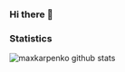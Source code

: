 ### Hi there 👋

<!-- **maxkarpenko/maxkarpenko** is a ✨ _special_ ✨ repository because its `README.md` (this file) appears on your GitHub profile.

Here are some ideas to get you started:

- 🔭 I’m currently working on ...
- 🌱 I’m currently learning ...
- 👯 I’m looking to collaborate on ...
- 🤔 I’m looking for help with ...
- 💬 Ask me about ...
- 📫 How to reach me: ...
- 😄 Pronouns: ...
- ⚡ Fun fact: ...
 -->
### Statistics

![maxkarpenko github stats](https://github-readme-stats.vercel.app/api?username=maxkarpenko&show_icons=true&theme=vue&count_private=true&bg_color=FFFFFF40)
<!-- ![maxkarpenko gitgub streak](https://github-readme-streak-stats.herokuapp.com?user=maxkarpenko) -->
